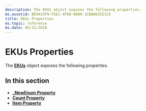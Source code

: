 ```yaml
---
description: The EKUs object exposes the following properties.
ms.assetid: B85A33F9-F5E1-4F68-8A88-1CBA863CE1C8
title: EKUs Properties
ms.topic: reference
ms.date: 05/31/2018
---
```


# EKUs Properties

The [**EKUs**](ekus.md) object exposes the following properties.

## In this section

-   [**\_NewEnum Property**](ekus-newenum.md)
-   [**Count Property**](ekus-count.md)
-   [**Item Property**](ekus-item.md)

 

 




